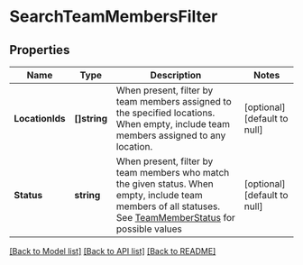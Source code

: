 # SearchTeamMembersFilter

## Properties
Name | Type | Description | Notes
------------ | ------------- | ------------- | -------------
**LocationIds** | **[]string** | When present, filter by team members assigned to the specified locations. When empty, include team members assigned to any location. | [optional] [default to null]
**Status** | **string** | When present, filter by team members who match the given status. When empty, include team members of all statuses. See [TeamMemberStatus](#type-teammemberstatus) for possible values | [optional] [default to null]

[[Back to Model list]](../README.md#documentation-for-models) [[Back to API list]](../README.md#documentation-for-api-endpoints) [[Back to README]](../README.md)

